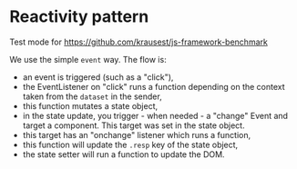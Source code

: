 # Reactivity pattern

Test mode for <https://github.com/krausest/js-framework-benchmark>

We use the simple `event` way. The flow is:

- an event is triggered (such as a "click"),
- the EventListener on "click" runs a function depending on the context taken from the `dataset` in the sender,
- this function mutates a state object,
- in the state update, you trigger - when needed - a "change" Event and target a component. This target was set in the state object.
- this target has an "onchange" listener which runs a function,
- this function will update the `.resp` key of the state object,
- the state setter will run a function to update the DOM.
